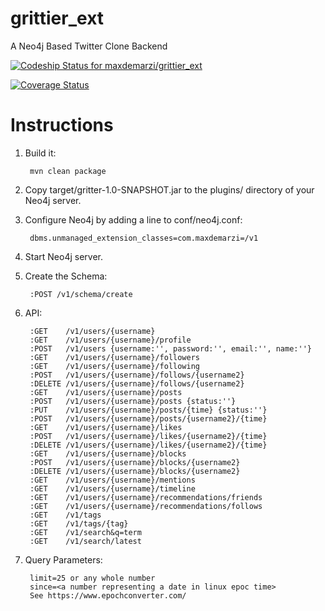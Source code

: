 # grittier_ext
A Neo4j Based Twitter Clone Backend

[![Codeship Status for maxdemarzi/grittier_ext](https://app.codeship.com/projects/50014300-f166-0134-82f1-1a55004cd4f7/status?branch=master)](https://app.codeship.com/projects/209391)

[![Coverage Status](https://coveralls.io/repos/github/maxdemarzi/grittier_ext/badge.svg?branch=master)](https://coveralls.io/github/maxdemarzi/grittier_ext?branch=master)

# Instructions

1. Build it:

        mvn clean package

2. Copy target/gritter-1.0-SNAPSHOT.jar to the plugins/ directory of your Neo4j server.

3. Configure Neo4j by adding a line to conf/neo4j.conf:

        dbms.unmanaged_extension_classes=com.maxdemarzi=/v1

4. Start Neo4j server.

5. Create the Schema:

        :POST /v1/schema/create
        
6. API:
         
        :GET    /v1/users/{username}   
        :GET    /v1/users/{username}/profile   
        :POST   /v1/users {username:'', password:'', email:'', name:''}
        :GET    /v1/users/{username}/followers
        :GET    /v1/users/{username}/following
        :POST   /v1/users/{username}/follows/{username2}
        :DELETE /v1/users/{username}/follows/{username2}
        :GET    /v1/users/{username}/posts
        :POST   /v1/users/{username}/posts {status:''}
        :PUT    /v1/users/{username}/posts/{time} {status:''}
        :POST   /v1/users/{username}/posts/{username2}/{time}
        :GET    /v1/users/{username}/likes
        :POST   /v1/users/{username}/likes/{username2}/{time}
        :DELETE /v1/users/{username}/likes/{username2}/{time}
        :GET    /v1/users/{username}/blocks
        :POST   /v1/users/{username}/blocks/{username2}
        :DELETE /v1/users/{username}/blocks/{username2}
        :GET    /v1/users/{username}/mentions
        :GET    /v1/users/{username}/timeline
        :GET    /v1/users/{username}/recommendations/friends
        :GET    /v1/users/{username}/recommendations/follows
        :GET    /v1/tags
        :GET    /v1/tags/{tag}
        :GET    /v1/search&q=term
        :GET    /v1/search/latest
        
7. Query Parameters:
        
        limit=25 or any whole number
        since=<a number representing a date in linux epoc time>
        See https://www.epochconverter.com/
        
        